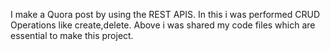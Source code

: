 I make a Quora post by using the REST APIS. In this i was performed CRUD Operations like create,delete.  Above i was shared my code files which are essential to make this project.   
